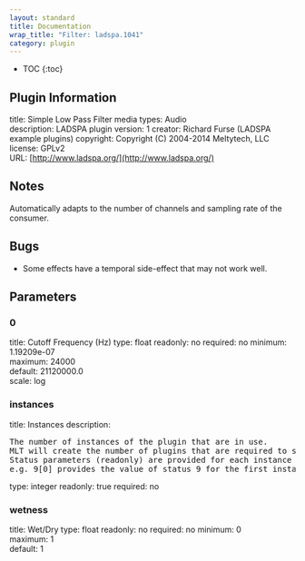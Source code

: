 ```yaml
---
layout: standard
title: Documentation
wrap_title: "Filter: ladspa.1041"
category: plugin
---
```

* TOC
{:toc}

## Plugin Information

title: Simple Low Pass Filter
media types:
Audio  
description: LADSPA plugin
version: 1
creator: Richard Furse (LADSPA example plugins)
copyright: Copyright (C) 2004-2014 Meltytech, LLC  
license: GPLv2  
URL: [http://www.ladspa.org/](http://www.ladspa.org/)  

## Notes

Automatically adapts to the number of channels and sampling rate of the consumer.

## Bugs

* Some effects have a temporal side-effect that may not work well.


## Parameters

### 0

title: Cutoff Frequency (Hz)  type: float
readonly: no
required: no
minimum: 1.19209e-07  
maximum: 24000  
default: 21120000.0  
scale: log  

### instances

title: Instances  description:
<pre>
The number of instances of the plugin that are in use.
MLT will create the number of plugins that are required to support the number of audio channels.
Status parameters (readonly) are provided for each instance and are accessed by specifying the instance number after the identifier (starting at zero).
e.g. 9[0] provides the value of status 9 for the first instance.
</pre>
type: integer
readonly: true
required: no

### wetness

title: Wet/Dry  type: float
readonly: no
required: no
minimum: 0  
maximum: 1  
default: 1  

